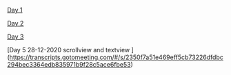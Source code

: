 [Day 1](https://transcripts.gotomeeting.com/#/s/a0707a4f781b3d4167bf48a4fa9374c875ed37e2b29a907dc4b952928f89a599)

[Day 2](https://transcripts.gotomeeting.com/#/s/29360181b16a1b2d4a1dda1a4817f0350bf01d14b2e9bba6438e9c2b72096899)

[Day 3](https://transcripts.gotomeeting.com/#/s/29360181b16a1b2d4a1dda1a4817f0350bf01d14b2e9bba6438e9c2b72096899)

[Day 5 28-12-2020 scrollview and textview ] (https://transcripts.gotomeeting.com/#/s/2350f7a51e469eff5cb73226dfdbc294bec3364edb835971b9f28c5ace6fbe53)
